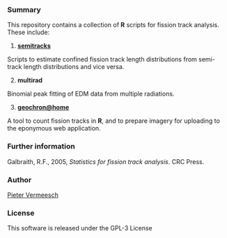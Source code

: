 ### Summary

This repository contains a collection of **R** scripts for fission
track analysis. These include:

1. **[semitracks](https://github.com/pvermees/fissiontracks/tree/master/semitracks)**

Scripts to estimate confined fission track length distributions from
semi-track length distributions and vice versa.

2. **multirad**

Binomial peak fitting of EDM data from multiple radiations.

3. **[geochron@home](https://github.com/pvermees/fissiontracks/tree/master/geochron@home)**

A tool to count fission tracks in **R**, and to prepare imagery for
uploading to the eponymous web application.

### Further information

Galbraith, R.F., 2005, *Statistics for fission track analysis*. CRC
Press.

### Author

[Pieter Vermeesch](http://ucl.ac.uk/~ucfbpve/)

### License

This software is released under the GPL-3 License